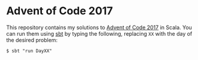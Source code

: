 # Advent of Code 2017

This repository contains my solutions to [Advent of Code
2017][advent-of-code-2017] in Scala. You can run them using [sbt][sbt] by typing
the following, replacing `XX` with the day of the desired problem:

```
$ sbt "run DayXX"
```

[advent-of-code-2017]: https://adventofcode.com/2017
[sbt]: https://www.scala-sbt.org/
